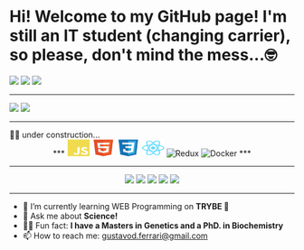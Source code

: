 <h1>Hi! Welcome to my GitHub page! I'm still an IT student (changing carrier), so please, don't mind the mess...🤓</h1>
<div>
  <img src="https://img.shields.io/badge/AMD-Ryzen_5_3600-ED1C24?style=for-the-badge&logo=amd&logoColor=white" />
  <img src="https://img.shields.io/badge/AMD-Radeon_RX_570X-ED1C24?style=for-the-badge&logo=amd&logoColor=white" />
  <img src="https://img.shields.io/badge/Counter_Strike-000000?style=for-the-badge&logo=counter-strike&logoColor=white" />
</div>
<hr/>
<div>
<img height="180em" src="https://github-readme-stats.vercel.app/api?username=gustavo-ferrari&show_icons=true&theme=chartreuse-dark" />
<img height="180em" src="https://github-readme-stats.vercel.app/api/top-langs/?username=gustavo-ferrari&layout=compact&theme=chartreuse-dark" />
</div>
<hr/>
👷‍♂️ under construction...
<div align="center">
  ***
  <img alt="Js" height="30" width="40" src="https://raw.githubusercontent.com/devicons/devicon/master/icons/javascript/javascript-plain.svg">
  <img alt="HTML" height="30" width="40" src="https://raw.githubusercontent.com/devicons/devicon/master/icons/html5/html5-original.svg">
  <img alt="CSS" height="30" width="40" src="https://raw.githubusercontent.com/devicons/devicon/master/icons/css3/css3-original.svg">
  <img alt="React" height="30" width="40" src="https://raw.githubusercontent.com/devicons/devicon/master/icons/react/react-original.svg">    
  <img alt="Redux" height="30" width="40" src="https://cdn.jsdelivr.net/gh/devicons/devicon/icons/redux/redux-original.svg" />
  <img alt="Docker" height="30" width="40" src="https://cdn.jsdelivr.net/gh/devicons/devicon/icons/docker/docker-original-wordmark.svg" />
  ***
</div>
<hr/>
<div align="center">
  <a href="https://www.instagram.com/gustavod.ferrari/" target="_blank"><img height="30" src="https://img.shields.io/badge/-Instagram-%23E4405F?style=for-the-badge&logo=instagram&logoColor=white" target="_blank"></a>
  <a href = "mailto:gustavod.ferrari@gmail.com"><img height="30" src="https://img.shields.io/badge/-Gmail-FF0000?style=for-the-badge&logo=gmail&logoColor=white" target="_blank"></a>
  <a href="https://www.linkedin.com/in/gustavo-ferrari-aa243293/" target="_blank"><img height="30" src="https://img.shields.io/badge/-LinkedIn-%230077B5?style=for-the-badge&logo=linkedin&logoColor=white" target="_blank"></a>
   <a href="http://lattes.cnpq.br/7362943609069381/" target="_blank"><img height="30" src="https://img.shields.io/badge/Lattes-blue?style=for-the-badge" target="_blank"></a>
   <a href="https://steamcommunity.com/profiles/76561197995522530/" target="_blank"><img height="30" src="https://img.shields.io/badge/Steam-000000?style=for-the-badge&logo=steam&logoColor=white" /></a>
</div>
<hr/>

- 🌱 I’m currently learning WEB Programming on <strong>TRYBE 🚀</strong>
- 💬 Ask me about <strong>Science!</strong>
- 👨‍🔬 Fun fact: <strong>I have a Masters in Genetics and a PhD. in Biochemistry </strong>
- 📫 How to reach me: gustavod.ferrari@gmail.com

